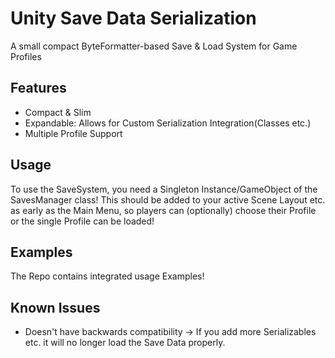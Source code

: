 
# Unity Save Data Serialization 

A small compact ByteFormatter-based Save & Load System for Game Profiles

## Features

- Compact & Slim
- Expandable: Allows for Custom Serialization Integration(Classes etc.)
- Multiple Profile Support


## Usage

To use the SaveSystem, you need a Singleton Instance/GameObject of the SavesManager class! This should be added to your active Scene Layout etc. as early as the Main Menu, so players can (optionally) choose their Profile or the single Profile can be loaded!

## Examples 
The Repo contains integrated usage Examples!


## Known Issues
- Doesn't have backwards compatibility -> If you add more Serializables etc. it will no longer load the Save Data properly.
